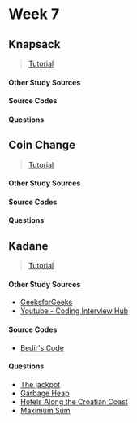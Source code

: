 # Week 7


## Knapsack

> [Tutorial]()

#### Other Study Sources
 
#### Source Codes

#### Questions



## Coin Change

> [Tutorial]()

#### Other Study Sources
 
#### Source Codes

#### Questions



## Kadane

> [Tutorial](http://bedirtapkan.me/Kadane's-Algorithm/)

#### Other Study Sources
- [GeeksforGeeks](http://www.geeksforgeeks.org/largest-sum-contiguous-subarray/)
- [Youtube - Coding Interview Hub](https://www.youtube.com/watch?v=86CQq3pKSUw)
 
#### Source Codes
- [Bedir's Code](https://github.com/BedirT/Algorithms_and_DS/blob/master/Algorithms/Dynamic/Kadane's%20Algorithm.cpp)

#### Questions
- [The jackpot](https://uva.onlinejudge.org/index.php?option=com_onlinejudge&Itemid=8&category=24&page=show_problem&problem=1625)
- [Garbage Heap](https://uva.onlinejudge.org/index.php?option=com_onlinejudge&Itemid=8&category=24&page=show_problem&problem=1696)
- [Hotels Along the Croatian Coast](http://www.spoj.com/problems/HOTELS/)
- [Maximum Sum](http://acm.timus.ru/problem.aspx?space=1&num=1146)
